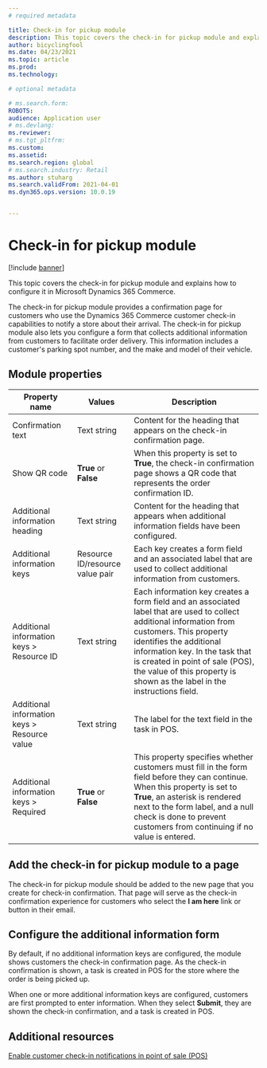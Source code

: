 ```yaml
---
# required metadata

title: Check-in for pickup module
description: This topic covers the check-in for pickup module and explains how to configure it in Microsoft Dynamics 365 Commerce.
author: bicyclingfool
ms.date: 04/23/2021
ms.topic: article
ms.prod: 
ms.technology: 

# optional metadata

# ms.search.form: 
ROBOTS: 
audience: Application user
# ms.devlang: 
ms.reviewer:
# ms.tgt_pltfrm: 
ms.custom: 
ms.assetid: 
ms.search.region: global
# ms.search.industry: Retail
ms.author: stuharg
ms.search.validFrom: 2021-04-01
ms.dyn365.ops.version: 10.0.19


---
```


# Check-in for pickup module

[!include [banner](includes/banner.md)]

This topic covers the check-in for pickup module and explains how to configure it in Microsoft Dynamics 365 Commerce.

The check-in for pickup module provides a confirmation page for customers who use the Dynamics 365 Commerce customer check-in capabilities to notify a store about their arrival. The check-in for pickup module also lets you configure a form that collects additional information from customers to facilitate order delivery. This information includes a customer's parking spot number, and the make and model of their vehicle. 

## Module properties

| Property name | Values | Description |
|---------------|--------|-------------|
| Confirmation text | Text string | Content for the heading that appears on the check-in confirmation page. |
| Show QR code | **True** or **False** | When this property is set to **True**, the check-in confirmation page shows a QR code that represents the order confirmation ID. |
| Additional information heading | Text string | Content for the heading that appears when additional information fields have been configured. |
| Additional information keys | Resource ID/resource value pair | Each key creates a form field and an associated label that are used to collect additional information from customers. |
| Additional information keys \> Resource ID | Text string | Each information key creates a form field and an associated label that are used to collect additional information from customers. This property identifies the additional information key. In the task that is created in point of sale (POS), the value of this property is shown as the label in the instructions field. |
| Additional information keys \> Resource value | Text string | The label for the text field in the task in POS. |
| Additional information keys \> Required | **True** or **False** | This property specifies whether customers must fill in the form field before they can continue. When this property is set to **True**, an asterisk is rendered next to the form label, and a null check is done to prevent customers from continuing if no value is entered. |

## Add the check-in for pickup module to a page

The check-in for pickup module should be added to the new page that you create for check-in confirmation. That page will serve as the check-in confirmation experience for customers who select the **I am here** link or button in their email. 

## Configure the additional information form

By default, if no additional information keys are configured, the module shows customers the check-in confirmation page. As the check-in confirmation is shown, a task is created in POS for the store where the order is being picked up.

When one or more additional information keys are configured, customers are first prompted to enter information. When they select **Submit**, they are shown the check-in confirmation, and a task is created in POS. 

## Additional resources

[Enable customer check-in notifications in point of sale (POS)](enable-customer-check-in.md)
